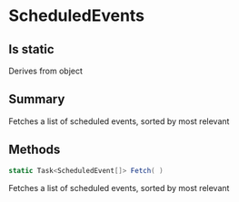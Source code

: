 # ScheduledEvents

## Is static
Derives from object

## Summary

Fetches a list of scheduled events, sorted by most relevant
## Methods

```c#
static Task<ScheduledEvent[]> Fetch( ) 
```
Fetches a list of scheduled events, sorted by most relevant
